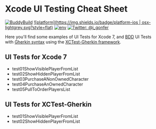 # Xcode UI Testing Cheat Sheet
[![BuddyBuild](https://dashboard.buddybuild.com/api/statusImage?appID=577a31116ef5830100d98722&branch=master&build=latest)](https://dashboard.buddybuild.com/apps/577a31116ef5830100d98722/build/latest)
[![platform](https://img.shields.io/badge/platform-ios | osx-lightgrey.svg?style=flat)](https://developer.apple.com/ios/)
[![env](https://img.shields.io/badge/env-xcode_7.3.1-lightgrey.svg?style=flat)](https://developer.apple.com/xcode/)
[![Twitter: @j_gonfer](https://img.shields.io/badge/contact-@j&lowbar;&lowbar;gonfer-yellow.svg?style=flat)](https://twitter.com/j_gonfer)

Here you'll find some examples of UI Tests for Xcode 7, and [BDD](https://en.wikipedia.org/wiki/Behavior-driven_development) UI Tests with [Gherkin syntax](https://github.com/cucumber/cucumber/wiki/Gherkin) using the [XCTest-Gherkin framework](ps://github.com/net-a-porter-mobile/XCTest-Gherkin).

## UI Tests for Xcode 7
- test01ShowVisiblePlayerFromList  
- test02ShowHiddenPlayerFromList    
- test03PurchaseANonOwnedCharacter  
- test04PurchaseAnOwnedCharacter  
- test05PullToOrderPlayersList

## UI Tests for XCTest-Gherkin
- test01ShowVisiblePlayerFromList
- test02ShowHiddenPlayerFromList
